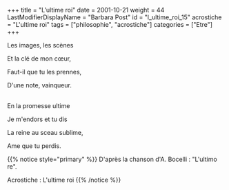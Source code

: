 +++
title = "L'ultime roi"
date = 2001-10-21
weight = 44
LastModifierDisplayName = "Barbara Post"
id = "l_ultime_roi_15"
acrostiche = "L'ultime roi"
tags = ["philosophie", "acrostiche"]
categories = ["Etre"]
+++

Les images, les scènes

Et la clé de mon cœur,

Faut-il que tu les prennes,

D'une note, vainqueur.

 \
En la promesse ultime

Je m'endors et tu dis

La reine au sceau sublime,

Ame que tu perdis.

{{% notice style="primary" %}}
D'après la chanson d'A. Bocelli : \"L'ultimo re\".

Acrostiche : L'ultime roi
{{% /notice %}}
